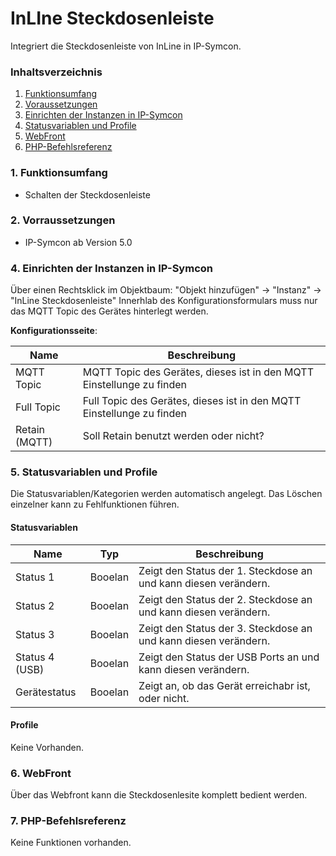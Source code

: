 # InLIne Steckdosenleiste
Integriert die Steckdosenleiste von InLine in IP-Symcon.

### Inhaltsverzeichnis

1. [Funktionsumfang](#1-funktionsumfang)
2. [Voraussetzungen](#2-voraussetzungen)
3. [Einrichten der Instanzen in IP-Symcon](#4-einrichten-der-instanzen-in-ip-symcon)
5. [Statusvariablen und Profile](#5-statusvariablen-und-profile)
6. [WebFront](#6-webfront)
7. [PHP-Befehlsreferenz](#7-php-befehlsreferenz)

### 1. Funktionsumfang

* Schalten der Steckdosenleiste

### 2. Vorraussetzungen

- IP-Symcon ab Version 5.0

### 4. Einrichten der Instanzen in IP-Symcon

Über einen Rechtsklick im Objektbaum: "Objekt hinzufügen" -> "Instanz" -> "InLine Steckdosenleiste"
Innerhlab des Konfigurationsformulars muss nur das MQTT Topic des Gerätes hinterlegt werden.

__Konfigurationsseite__:

Name     | Beschreibung
-------- | ------------------
MQTT Topic| MQTT Topic des Gerätes, dieses ist in den MQTT Einstellunge zu finden
Full Topic| Full Topic des Gerätes, dieses ist in den MQTT Einstellunge zu finden
Retain (MQTT)| Soll Retain benutzt werden oder nicht?

### 5. Statusvariablen und Profile

Die Statusvariablen/Kategorien werden automatisch angelegt. Das Löschen einzelner kann zu Fehlfunktionen führen.

#### Statusvariablen

Name   | Typ     | Beschreibung
------ | ------- | ------------
Status 1|Booelan| Zeigt den Status der 1. Steckdose an und kann diesen verändern.
Status 2|Booelan| Zeigt den Status der 2. Steckdose an und kann diesen verändern.
Status 3|Booelan| Zeigt den Status der 3. Steckdose an und kann diesen verändern.
Status 4 (USB)|Booelan| Zeigt den Status der USB Ports an und kann diesen verändern.
Gerätestatus|Booelan| Zeigt an, ob das Gerät erreichabr ist, oder nicht.

#### Profile

Keine Vorhanden.

### 6. WebFront

Über das Webfront kann die Steckdosenlesite komplett bedient werden.

### 7. PHP-Befehlsreferenz

Keine Funktionen vorhanden.